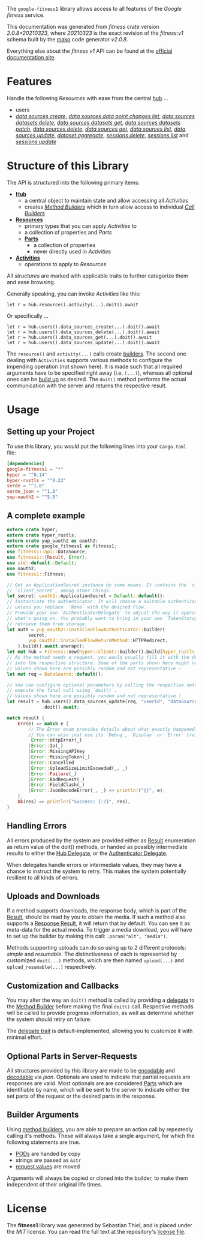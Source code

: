 <!---
DO NOT EDIT !
This file was generated automatically from 'src/mako/api/README.md.mako'
DO NOT EDIT !
-->
The `google-fitness1` library allows access to all features of the *Google fitness* service.

This documentation was generated from *fitness* crate version *2.0.8+20210323*, where *20210323* is the exact revision of the *fitness:v1* schema built by the [mako](http://www.makotemplates.org/) code generator *v2.0.8*.

Everything else about the *fitness* *v1* API can be found at the
[official documentation site](https://developers.google.com/fit/rest/v1/get-started).
# Features

Handle the following *Resources* with ease from the central [hub](https://docs.rs/google-fitness1/2.0.8+20210323/google_fitness1/Fitness) ... 

* users
 * [*data sources create*](https://docs.rs/google-fitness1/2.0.8+20210323/google_fitness1/api::UserDataSourceCreateCall), [*data sources data point changes list*](https://docs.rs/google-fitness1/2.0.8+20210323/google_fitness1/api::UserDataSourceDataPointChangeListCall), [*data sources datasets delete*](https://docs.rs/google-fitness1/2.0.8+20210323/google_fitness1/api::UserDataSourceDatasetDeleteCall), [*data sources datasets get*](https://docs.rs/google-fitness1/2.0.8+20210323/google_fitness1/api::UserDataSourceDatasetGetCall), [*data sources datasets patch*](https://docs.rs/google-fitness1/2.0.8+20210323/google_fitness1/api::UserDataSourceDatasetPatchCall), [*data sources delete*](https://docs.rs/google-fitness1/2.0.8+20210323/google_fitness1/api::UserDataSourceDeleteCall), [*data sources get*](https://docs.rs/google-fitness1/2.0.8+20210323/google_fitness1/api::UserDataSourceGetCall), [*data sources list*](https://docs.rs/google-fitness1/2.0.8+20210323/google_fitness1/api::UserDataSourceListCall), [*data sources update*](https://docs.rs/google-fitness1/2.0.8+20210323/google_fitness1/api::UserDataSourceUpdateCall), [*dataset aggregate*](https://docs.rs/google-fitness1/2.0.8+20210323/google_fitness1/api::UserDatasetAggregateCall), [*sessions delete*](https://docs.rs/google-fitness1/2.0.8+20210323/google_fitness1/api::UserSessionDeleteCall), [*sessions list*](https://docs.rs/google-fitness1/2.0.8+20210323/google_fitness1/api::UserSessionListCall) and [*sessions update*](https://docs.rs/google-fitness1/2.0.8+20210323/google_fitness1/api::UserSessionUpdateCall)




# Structure of this Library

The API is structured into the following primary items:

* **[Hub](https://docs.rs/google-fitness1/2.0.8+20210323/google_fitness1/Fitness)**
    * a central object to maintain state and allow accessing all *Activities*
    * creates [*Method Builders*](https://docs.rs/google-fitness1/2.0.8+20210323/google_fitness1/client::MethodsBuilder) which in turn
      allow access to individual [*Call Builders*](https://docs.rs/google-fitness1/2.0.8+20210323/google_fitness1/client::CallBuilder)
* **[Resources](https://docs.rs/google-fitness1/2.0.8+20210323/google_fitness1/client::Resource)**
    * primary types that you can apply *Activities* to
    * a collection of properties and *Parts*
    * **[Parts](https://docs.rs/google-fitness1/2.0.8+20210323/google_fitness1/client::Part)**
        * a collection of properties
        * never directly used in *Activities*
* **[Activities](https://docs.rs/google-fitness1/2.0.8+20210323/google_fitness1/client::CallBuilder)**
    * operations to apply to *Resources*

All *structures* are marked with applicable traits to further categorize them and ease browsing.

Generally speaking, you can invoke *Activities* like this:

```Rust,ignore
let r = hub.resource().activity(...).doit().await
```

Or specifically ...

```ignore
let r = hub.users().data_sources_create(...).doit().await
let r = hub.users().data_sources_delete(...).doit().await
let r = hub.users().data_sources_get(...).doit().await
let r = hub.users().data_sources_update(...).doit().await
```

The `resource()` and `activity(...)` calls create [builders][builder-pattern]. The second one dealing with `Activities` 
supports various methods to configure the impending operation (not shown here). It is made such that all required arguments have to be 
specified right away (i.e. `(...)`), whereas all optional ones can be [build up][builder-pattern] as desired.
The `doit()` method performs the actual communication with the server and returns the respective result.

# Usage

## Setting up your Project

To use this library, you would put the following lines into your `Cargo.toml` file:

```toml
[dependencies]
google-fitness1 = "*"
hyper = "^0.14"
hyper-rustls = "^0.22"
serde = "^1.0"
serde_json = "^1.0"
yup-oauth2 = "^5.0"
```

## A complete example

```Rust
extern crate hyper;
extern crate hyper_rustls;
extern crate yup_oauth2 as oauth2;
extern crate google_fitness1 as fitness1;
use fitness1::api::DataSource;
use fitness1::{Result, Error};
use std::default::Default;
use oauth2;
use fitness1::Fitness;

// Get an ApplicationSecret instance by some means. It contains the `client_id` and 
// `client_secret`, among other things.
let secret: oauth2::ApplicationSecret = Default::default();
// Instantiate the authenticator. It will choose a suitable authentication flow for you, 
// unless you replace  `None` with the desired Flow.
// Provide your own `AuthenticatorDelegate` to adjust the way it operates and get feedback about 
// what's going on. You probably want to bring in your own `TokenStorage` to persist tokens and
// retrieve them from storage.
let auth = yup_oauth2::InstalledFlowAuthenticator::builder(
        secret,
        yup_oauth2::InstalledFlowReturnMethod::HTTPRedirect,
    ).build().await.unwrap();
let mut hub = Fitness::new(hyper::Client::builder().build(hyper_rustls::HttpsConnector::with_native_roots()), auth);
// As the method needs a request, you would usually fill it with the desired information
// into the respective structure. Some of the parts shown here might not be applicable !
// Values shown here are possibly random and not representative !
let mut req = DataSource::default();

// You can configure optional parameters by calling the respective setters at will, and
// execute the final call using `doit()`.
// Values shown here are possibly random and not representative !
let result = hub.users().data_sources_update(req, "userId", "dataSourceId")
             .doit().await;

match result {
    Err(e) => match e {
        // The Error enum provides details about what exactly happened.
        // You can also just use its `Debug`, `Display` or `Error` traits
         Error::HttpError(_)
        |Error::Io(_)
        |Error::MissingAPIKey
        |Error::MissingToken(_)
        |Error::Cancelled
        |Error::UploadSizeLimitExceeded(_, _)
        |Error::Failure(_)
        |Error::BadRequest(_)
        |Error::FieldClash(_)
        |Error::JsonDecodeError(_, _) => println!("{}", e),
    },
    Ok(res) => println!("Success: {:?}", res),
}

```
## Handling Errors

All errors produced by the system are provided either as [Result](https://docs.rs/google-fitness1/2.0.8+20210323/google_fitness1/client::Result) enumeration as return value of
the doit() methods, or handed as possibly intermediate results to either the 
[Hub Delegate](https://docs.rs/google-fitness1/2.0.8+20210323/google_fitness1/client::Delegate), or the [Authenticator Delegate](https://docs.rs/yup-oauth2/*/yup_oauth2/trait.AuthenticatorDelegate.html).

When delegates handle errors or intermediate values, they may have a chance to instruct the system to retry. This 
makes the system potentially resilient to all kinds of errors.

## Uploads and Downloads
If a method supports downloads, the response body, which is part of the [Result](https://docs.rs/google-fitness1/2.0.8+20210323/google_fitness1/client::Result), should be
read by you to obtain the media.
If such a method also supports a [Response Result](https://docs.rs/google-fitness1/2.0.8+20210323/google_fitness1/client::ResponseResult), it will return that by default.
You can see it as meta-data for the actual media. To trigger a media download, you will have to set up the builder by making
this call: `.param("alt", "media")`.

Methods supporting uploads can do so using up to 2 different protocols: 
*simple* and *resumable*. The distinctiveness of each is represented by customized 
`doit(...)` methods, which are then named `upload(...)` and `upload_resumable(...)` respectively.

## Customization and Callbacks

You may alter the way an `doit()` method is called by providing a [delegate](https://docs.rs/google-fitness1/2.0.8+20210323/google_fitness1/client::Delegate) to the 
[Method Builder](https://docs.rs/google-fitness1/2.0.8+20210323/google_fitness1/client::CallBuilder) before making the final `doit()` call. 
Respective methods will be called to provide progress information, as well as determine whether the system should 
retry on failure.

The [delegate trait](https://docs.rs/google-fitness1/2.0.8+20210323/google_fitness1/client::Delegate) is default-implemented, allowing you to customize it with minimal effort.

## Optional Parts in Server-Requests

All structures provided by this library are made to be [encodable](https://docs.rs/google-fitness1/2.0.8+20210323/google_fitness1/client::RequestValue) and 
[decodable](https://docs.rs/google-fitness1/2.0.8+20210323/google_fitness1/client::ResponseResult) via *json*. Optionals are used to indicate that partial requests are responses 
are valid.
Most optionals are are considered [Parts](https://docs.rs/google-fitness1/2.0.8+20210323/google_fitness1/client::Part) which are identifiable by name, which will be sent to 
the server to indicate either the set parts of the request or the desired parts in the response.

## Builder Arguments

Using [method builders](https://docs.rs/google-fitness1/2.0.8+20210323/google_fitness1/client::CallBuilder), you are able to prepare an action call by repeatedly calling it's methods.
These will always take a single argument, for which the following statements are true.

* [PODs][wiki-pod] are handed by copy
* strings are passed as `&str`
* [request values](https://docs.rs/google-fitness1/2.0.8+20210323/google_fitness1/client::RequestValue) are moved

Arguments will always be copied or cloned into the builder, to make them independent of their original life times.

[wiki-pod]: http://en.wikipedia.org/wiki/Plain_old_data_structure
[builder-pattern]: http://en.wikipedia.org/wiki/Builder_pattern
[google-go-api]: https://github.com/google/google-api-go-client

# License
The **fitness1** library was generated by Sebastian Thiel, and is placed 
under the *MIT* license.
You can read the full text at the repository's [license file][repo-license].

[repo-license]: https://github.com/Byron/google-apis-rsblob/main/LICENSE.md
